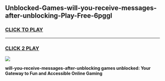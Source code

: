 
## Unblocked-Games-will-you-receive-messages-after-unblocking-Play-Free-6pggl
<h3>
<a href="https://premium76.site?title=will-you-receive-messages-after-unblocking&ref=20M">CLICK TO PLAY</a></h3>
<hr>

<h3>
<a href="https://premium76.site?title=will-you-receive-messages-after-unblocking&ref=20M">CLICK 2 PLAY</a>
  
</h3>

<a href="https://premium76.site?title=will-you-receive-messages-after-unblocking&ref=19M"><img src="https://clearcache.store/games.png"></a>


**will-you-receive-messages-after-unblocking games unblocked: Your Gateway to Fun and Accessible Online Gaming**
